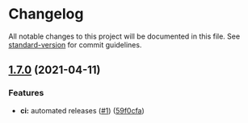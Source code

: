 # Changelog

All notable changes to this project will be documented in this file. See [standard-version](https://github.com/conventional-changelog/standard-version) for commit guidelines.

## [1.7.0](https://github.com/victorgz/LightningWebChartJS/compare/v1.6.0...v1.7.0) (2021-04-11)

### Features

- **ci:** automated releases ([#1](https://github.com/victorgz/LightningWebChartJS/issues/1)) ([59f0cfa](https://github.com/victorgz/LightningWebChartJS/commit/59f0cfabf23e163c72ec28dbd522b99b42e4c1f1))
